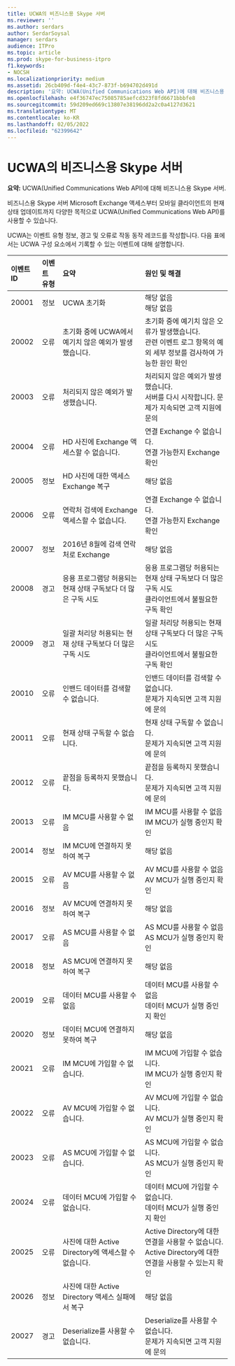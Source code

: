 ```yaml
---
title: UCWA의 비즈니스용 Skype 서버
ms.reviewer: ''
ms.author: serdars
author: SerdarSoysal
manager: serdars
audience: ITPro
ms.topic: article
ms.prod: skype-for-business-itpro
f1.keywords:
- NOCSH
ms.localizationpriority: medium
ms.assetid: 26cb409d-f4e4-43c7-873f-b694702d491d
description: '요약: UCWA(Unified Communications Web API)에 대해 비즈니스용 Skype 서버.'
ms.openlocfilehash: e4f36747ec75085785aefcd323f8fd6671bbbfe8
ms.sourcegitcommit: 59d209ed669c13807e38196dd2a2c0a4127d3621
ms.translationtype: MT
ms.contentlocale: ko-KR
ms.lasthandoff: 02/05/2022
ms.locfileid: "62399642"
---
```

# <a name="ucwa-events-in-skype-for-business-server"></a>UCWA의 비즈니스용 Skype 서버
 
**요약:** UCWA(Unified Communications Web API)에 대해 비즈니스용 Skype 서버.
  
비즈니스용 Skype 서버 Microsoft Exchange 액세스부터 모바일 클라이언트의 현재 상태 업데이트까지 다양한 목적으로 UCWA(Unified Communications Web API)를 사용할 수 있습니다.
  
UCWA는 이벤트 유형 정보, 경고 및 오류로 작동 동작 레코드를 작성합니다. 다음 표에서는 UCWA 구성 요소에서 기록할 수 있는 이벤트에 대해 설명합니다.
  
|**이벤트 ID**|**이벤트 유형**|**요약**|**원인 및 해결**|
|:-----|:-----|:-----|:-----|
|20001  <br/> |정보  <br/> |UCWA 초기화  <br/> |해당 없음  <br/> 해당 없음  <br/> |
|20002  <br/> |오류  <br/> |초기화 중에 UCWA에서 예기치 않은 예외가 발생했습니다.  <br/> |초기화 중에 예기치 않은 오류가 발생했습니다.  <br/> 관련 이벤트 로그 항목의 예외 세부 정보를 검사하여 가능한 원인 확인  <br/> |
|20003  <br/> |오류  <br/> |처리되지 않은 예외가 발생했습니다.  <br/> |처리되지 않은 예외가 발생했습니다.  <br/> 서버를 다시 시작합니다. 문제가 지속되면 고객 지원에 문의  <br/> |
|20004  <br/> |오류  <br/> |HD 사진에 Exchange 액세스할 수 없습니다.  <br/> |연결 Exchange 수 없습니다.  <br/> 연결 가능한지 Exchange 확인  <br/> |
|20005  <br/> |정보  <br/> |HD 사진에 대한 액세스 Exchange 복구  <br/> |해당 없음  <br/> |
|20006  <br/> |오류  <br/> |연락처 검색에 Exchange 액세스할 수 없습니다.  <br/> |연결 Exchange 수 없습니다.  <br/> 연결 가능한지 Exchange 확인  <br/> |
|20007  <br/> |정보  <br/> |2016년 8월에 검색 연락처로 Exchange  <br/> |해당 없음  <br/> |
|20008  <br/> |경고  <br/> |응용 프로그램당 허용되는 현재 상태 구독보다 더 많은 구독 시도  <br/> |응용 프로그램당 허용되는 현재 상태 구독보다 더 많은 구독 시도  <br/> 클라이언트에서 불필요한 구독 확인  <br/> |
|20009  <br/> |경고  <br/> |일괄 처리당 허용되는 현재 상태 구독보다 더 많은 구독 시도  <br/> |일괄 처리당 허용되는 현재 상태 구독보다 더 많은 구독 시도  <br/> 클라이언트에서 불필요한 구독 확인  <br/> |
|20010  <br/> |오류  <br/> |인밴드 데이터를 검색할 수 없습니다.  <br/> |인밴드 데이터를 검색할 수 없습니다.  <br/> 문제가 지속되면 고객 지원에 문의  <br/> |
|20011  <br/> |오류  <br/> |현재 상태 구독할 수 없습니다.  <br/> |현재 상태 구독할 수 없습니다.  <br/> 문제가 지속되면 고객 지원에 문의  <br/> |
|20012  <br/> |오류  <br/> |끝점을 등록하지 못했습니다.  <br/> |끝점을 등록하지 못했습니다.  <br/> 문제가 지속되면 고객 지원에 문의  <br/> |
|20013  <br/> |오류  <br/> |IM MCU를 사용할 수 없음  <br/> |IM MCU를 사용할 수 없음  <br/> IM MCU가 실행 중인지 확인  <br/> |
|20014  <br/> |정보  <br/> |IM MCU에 연결하지 못하여 복구  <br/> |해당 없음  <br/> |
|20015  <br/> |오류  <br/> |AV MCU를 사용할 수 없음  <br/> |AV MCU를 사용할 수 없음  <br/> AV MCU가 실행 중인지 확인  <br/> |
|20016  <br/> |정보  <br/> |AV MCU에 연결하지 못하여 복구  <br/> |해당 없음  <br/> |
|20017  <br/> |오류  <br/> |AS MCU를 사용할 수 없음  <br/> |AS MCU를 사용할 수 없음  <br/> AS MCU가 실행 중인지 확인  <br/> |
|20018  <br/> |정보  <br/> |AS MCU에 연결하지 못하여 복구  <br/> |해당 없음  <br/> |
|20019  <br/> |오류  <br/> |데이터 MCU를 사용할 수 없음  <br/> |데이터 MCU를 사용할 수 없음  <br/> 데이터 MCU가 실행 중인지 확인  <br/> |
|20020  <br/> |정보  <br/> |데이터 MCU에 연결하지 못하여 복구  <br/> |해당 없음  <br/> |
|20021  <br/> |오류  <br/> |IM MCU에 가입할 수 없습니다.  <br/> |IM MCU에 가입할 수 없습니다.  <br/> IM MCU가 실행 중인지 확인  <br/> |
|20022  <br/> |오류  <br/> |AV MCU에 가입할 수 없습니다.  <br/> |AV MCU에 가입할 수 없습니다.  <br/> AV MCU가 실행 중인지 확인  <br/> |
|20023  <br/> |오류  <br/> |AS MCU에 가입할 수 없습니다.  <br/> |AS MCU에 가입할 수 없습니다.  <br/> AS MCU가 실행 중인지 확인  <br/> |
|20024  <br/> |오류  <br/> |데이터 MCU에 가입할 수 없습니다.  <br/> |데이터 MCU에 가입할 수 없습니다.  <br/> 데이터 MCU가 실행 중인지 확인  <br/> |
|20025  <br/> |오류  <br/> |사진에 대한 Active Directory에 액세스할 수 없습니다.  <br/> |Active Directory에 대한 연결을 사용할 수 없습니다.  <br/> Active Directory에 대한 연결을 사용할 수 있는지 확인  <br/> |
|20026  <br/> |정보  <br/> |사진에 대한 Active Directory 액세스 실패에서 복구  <br/> |해당 없음  <br/> |
|20027  <br/> |경고  <br/> |Deserialize를 사용할 수 없습니다.  <br/> |Deserialize를 사용할 수 없습니다.  <br/> 문제가 지속되면 고객 지원에 문의  <br/> |
   

